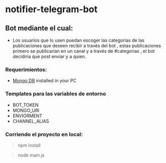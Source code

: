 # notifier-telegram-bot

## Bot mediante el cual:

- Los usuarios que lo usen puedan escoger las categorías de las publicaciones que deseen recibir a través del bot , estas publicaciones primero se publicarían en un canal y a través de #categorias , el bot decidiria que post  enviar y a quien.

### Requerimientos:
- [Mongo DB](https://docs.mongodb.com/manual/tutorial/install-mongodb-on-windows/) installed in your PC

### Templates para las variables de entorno
*   BOT_TOKEN
*   MONGO_URI
*   ENVIORMENT
*   CHANNEL_ALIAS

### Corriendo el proyecto en local:

> npm install

> node main.js
